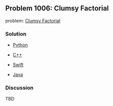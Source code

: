 ## Problem 1006: Clumsy Factorial

problem: [Clumsy Factorial](https://leetcode.com/problems/clumsy-factorial/)

### Solution

- [Python](../python/problem1006.py)

- [C++](../cpp/problem1006.cpp)

- [Swift](../swift/problem1006.swift)

- [Java](../java/problem1006.java)

### Discussion

TBD

